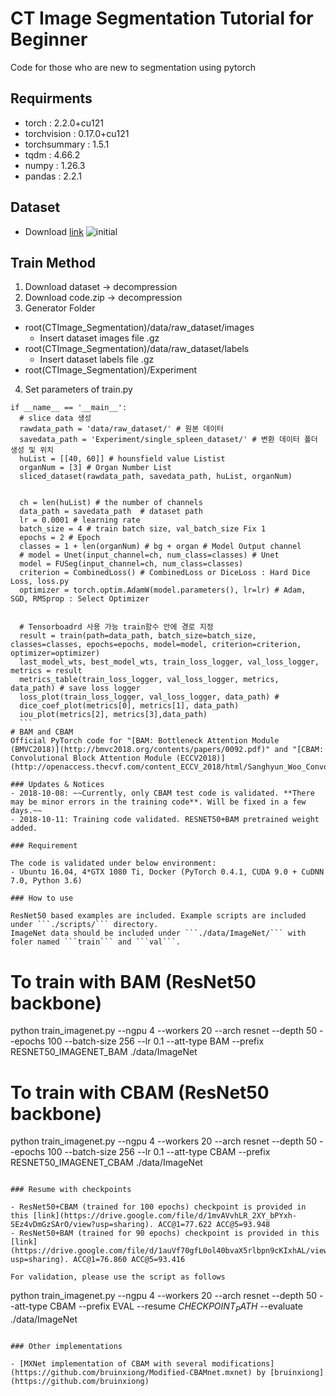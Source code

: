# CT Image Segmentation Tutorial for Beginner
Code for those who are new to segmentation using pytorch

## Requirments
- torch : 2.2.0+cu121
- torchvision : 0.17.0+cu121
- torchsummary : 1.5.1
- tqdm : 4.66.2
- numpy : 1.26.3
- pandas : 2.2.1

## Dataset
- Download [link](https://zenodo.org/records/7860267)
![initial](https://rumc-gcorg-p-public.s3.amazonaws.com/i/2022/03/29/20220309-FLARE22-Pictures-2.png)

## Train Method
1. Download dataset -> decompression
2. Download code.zip -> decompression
3. Generator Folder
- root(CTImage_Segmentation)/data/raw_dataset/images
  - Insert dataset images file .gz
- root(CTImage_Segmentation)/data/raw_dataset/labels
  - Insert dataset labels file .gz
- root(CTImage_Segmentation)/Experiment
4. Set parameters of train.py
  ```
if __name__ == '__main__':
    # slice data 생성
    rawdata_path = 'data/raw_dataset/' # 원본 데이터
    savedata_path = 'Experiment/single_spleen_dataset/' # 변환 데이터 폴더 생성 및 위치
    huList = [[40, 60]] # hounsfield value Listist
    organNum = [3] # Organ Number List
    sliced_dataset(rawdata_path, savedata_path, huList, organNum)


    ch = len(huList) # the number of channels
    data_path = savedata_path  # dataset path
    lr = 0.0001 # learning rate
    batch_size = 4 # train batch size, val_batch_size Fix 1
    epochs = 2 # Epoch
    classes = 1 + len(organNum) # bg + organ # Model Output channel
    # model = Unet(input_channel=ch, num_class=classes) # Unet
    model = FUSeg(input_channel=ch, num_class=classes)
    criterion = CombinedLoss() # CombinedLoss or DiceLoss : Hard Dice Loss, loss.py
    optimizer = torch.optim.AdamW(model.parameters(), lr=lr) # Adam, SGD, RMSprop : Select Optimizer


    # Tensorboadrd 사용 가능 train함수 안에 경로 지정
    result = train(path=data_path, batch_size=batch_size, classes=classes, epochs=epochs, model=model, criterion=criterion, optimizer=optimizer)
    last_model_wts, best_model_wts, train_loss_logger, val_loss_logger, metrics = result
    metrics_table(train_loss_logger, val_loss_logger, metrics, data_path) # save loss logger
    loss_plot(train_loss_logger, val_loss_logger, data_path) #
    dice_coef_plot(metrics[0], metrics[1], data_path)
    iou_plot(metrics[2], metrics[3],data_path)
    ```
# BAM and CBAM
Official PyTorch code for "[BAM: Bottleneck Attention Module (BMVC2018)](http://bmvc2018.org/contents/papers/0092.pdf)" and "[CBAM: Convolutional Block Attention Module (ECCV2018)](http://openaccess.thecvf.com/content_ECCV_2018/html/Sanghyun_Woo_Convolutional_Block_Attention_ECCV_2018_paper.html)"

### Updates & Notices
- 2018-10-08: ~~Currently, only CBAM test code is validated. **There may be minor errors in the training code**. Will be fixed in a few days.~~
- 2018-10-11: Training code validated. RESNET50+BAM pretrained weight added.

### Requirement

The code is validated under below environment:
- Ubuntu 16.04, 4*GTX 1080 Ti, Docker (PyTorch 0.4.1, CUDA 9.0 + CuDNN 7.0, Python 3.6)

### How to use

ResNet50 based examples are included. Example scripts are included under ```./scripts/``` directory.
ImageNet data should be included under ```./data/ImageNet/``` with foler named ```train``` and ```val```.

```
# To train with BAM (ResNet50 backbone)
python train_imagenet.py --ngpu 4 --workers 20 --arch resnet --depth 50 --epochs 100 --batch-size 256 --lr 0.1 --att-type BAM --prefix RESNET50_IMAGENET_BAM ./data/ImageNet
# To train with CBAM (ResNet50 backbone)
python train_imagenet.py --ngpu 4 --workers 20 --arch resnet --depth 50 --epochs 100 --batch-size 256 --lr 0.1 --att-type CBAM --prefix RESNET50_IMAGENET_CBAM ./data/ImageNet
```

### Resume with checkpoints

- ResNet50+CBAM (trained for 100 epochs) checkpoint is provided in this [link](https://drive.google.com/file/d/1mvAVvhLR_2XY_bPYxh-SEz4vDmGzSArO/view?usp=sharing). ACC@1=77.622 ACC@5=93.948
- ResNet50+BAM (trained for 90 epochs) checkpoint is provided in this [link](https://drive.google.com/file/d/1auVf70gfL0ol40bvaX5rlbpn9cKIxhAL/view?usp=sharing). ACC@1=76.860 ACC@5=93.416

For validation, please use the script as follows
```
python train_imagenet.py --ngpu 4 --workers 20 --arch resnet --depth 50 --att-type CBAM --prefix EVAL --resume $CHECKPOINT_PATH$ --evaluate ./data/ImageNet
```

### Other implementations

- [MXNet implementation of CBAM with several modifications](https://github.com/bruinxiong/Modified-CBAMnet.mxnet) by [bruinxiong](https://github.com/bruinxiong)
